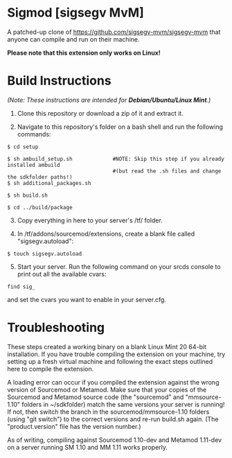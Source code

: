 # Sigmod [sigsegv MvM]
A patched-up clone of https://github.com/sigsegv-mvm/sigsegv-mvm that anyone can compile and run on their machine.

**Please note that this extension only works on Linux!**

# Build Instructions
*(Note: These instructions are intended for **Debian/Ubuntu/Linux Mint**.)*

1. Clone this repository or download a zip of it and extract it.

2. Navigate to this repository's folder on a bash shell and run the following commands:

```
$ cd setup

$ sh ambuild_setup.sh             #NOTE: Skip this step if you already installed ambuild
                                  #(but read the .sh files and change the sdkfolder paths!)
$ sh additional_packages.sh

$ sh build.sh

$ cd ../build/package
```

3. Copy everything in here to your server's /tf/ folder.

4. In /tf/addons/sourcemod/extensions, create a blank file called "sigsegv.autoload":

`$ touch sigsegv.autoload`

5. Start your server. Run the following command on your srcds console to print out all the available cvars:

`find sig_`

and set the cvars you want to enable in your server.cfg.

# Troubleshooting
These steps created a working binary on a blank Linux Mint 20 64-bit installation. If you have trouble compiling the extension on your machine, try setting up a fresh virtual machine and following the exact steps outlined here to compile the extension.

A loading error can occur if you compiled the extension against the wrong version of Sourcemod or Metamod. Make sure that your copies of the Sourcemod and Metamod source code (the "sourcemod" and "mmsource-1.10" folders in ~/sdkfolder) match the same versions your server is running! If not, then switch the branch in the sourcemod/mmsource-1.10 folders (using "git switch") to the correct versions and re-run build.sh again. (The "product.version" file has the version number.)

As of writing, compiling against Sourcemod 1.10-dev and Metamod 1.11-dev on a server running SM 1.10 and MM 1.11 works properly.
